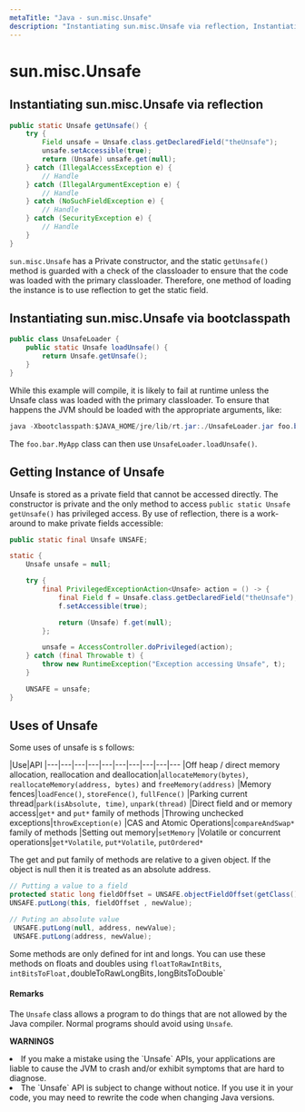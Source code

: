 ```yaml
---
metaTitle: "Java - sun.misc.Unsafe"
description: "Instantiating sun.misc.Unsafe via reflection, Instantiating sun.misc.Unsafe via bootclasspath, Getting Instance of Unsafe, Uses of Unsafe"
---
```


# sun.misc.Unsafe



## Instantiating sun.misc.Unsafe via reflection


```java
public static Unsafe getUnsafe() {
    try {
        Field unsafe = Unsafe.class.getDeclaredField("theUnsafe");
        unsafe.setAccessible(true);
        return (Unsafe) unsafe.get(null);
    } catch (IllegalAccessException e) {
        // Handle
    } catch (IllegalArgumentException e) {
        // Handle
    } catch (NoSuchFieldException e) {
        // Handle
    } catch (SecurityException e) {
        // Handle
    }
}

```

`sun.misc.Unsafe` has a Private constructor, and the static `getUnsafe()` method is guarded with a check of the classloader to ensure that the code was loaded with the primary classloader. Therefore, one method of loading the instance is to use reflection to get the static field.



## Instantiating sun.misc.Unsafe via bootclasspath


```java
public class UnsafeLoader {
    public static Unsafe loadUnsafe() {
        return Unsafe.getUnsafe();
    }
}

```

While this example will compile, it is likely to fail at runtime unless the Unsafe class was loaded with the primary classloader. To ensure that happens the JVM should be loaded with the appropriate arguments, like:

```java
java -Xbootclasspath:$JAVA_HOME/jre/lib/rt.jar:./UnsafeLoader.jar foo.bar.MyApp

```

The `foo.bar.MyApp` class can then use `UnsafeLoader.loadUnsafe()`.



## Getting Instance of Unsafe


Unsafe is stored as a private field that cannot be accessed directly. The constructor is private and the only method to access `public static Unsafe getUnsafe()` has privileged access. By use of reflection, there is a work-around to make private fields accessible:

```java
public static final Unsafe UNSAFE;

static {
    Unsafe unsafe = null;

    try {
        final PrivilegedExceptionAction<Unsafe> action = () -> {
            final Field f = Unsafe.class.getDeclaredField("theUnsafe");
            f.setAccessible(true);

            return (Unsafe) f.get(null);
        };

        unsafe = AccessController.doPrivileged(action);
    } catch (final Throwable t) {
        throw new RuntimeException("Exception accessing Unsafe", t);
    }

    UNSAFE = unsafe;
}

```



## Uses of Unsafe


Some uses of unsafe is s follows:

|Use|API
|---|---|---|---|---|---|---|---|---|---
|Off heap / direct memory allocation, reallocation and deallocation|`allocateMemory(bytes)`, `reallocateMemory(address, bytes)` and `freeMemory(address)`
|Memory fences|`loadFence()`, `storeFence()`, `fullFence()`
|Parking current thread|`park(isAbsolute, time)`, `unpark(thread)`
|Direct field and or memory access|`get*` and `put*` family of methods
|Throwing unchecked exceptions|`throwException(e)`
|CAS and Atomic Operations|`compareAndSwap*` family of methods
|Setting out memory|`setMemory`
|Volatile or concurrent operations|`get*Volatile`, `put*Volatile`, `putOrdered*`

The get and put family of methods are relative to a given object. If the object is null then it is treated as an absolute address.

```java
// Putting a value to a field
protected static long fieldOffset = UNSAFE.objectFieldOffset(getClass().getField("theField"));
UNSAFE.putLong(this, fieldOffset , newValue);

// Puting an absolute value
 UNSAFE.putLong(null, address, newValue);
 UNSAFE.putLong(address, newValue);

```

Some methods are only defined for int and longs. You can use these methods on floats and doubles using `floatToRawIntBits`, `intBitsToFloat,`doubleToRawLongBits`,`longBitsToDouble`



#### Remarks


The `Unsafe` class allows a program to do things that are not allowed by the Java compiler.  Normal programs should avoid using `Unsafe`.

**WARNINGS**

<li>
If you make a mistake using the `Unsafe` APIs, your applications are liable to cause the JVM to crash and/or exhibit symptoms that are hard to diagnose.
</li>
<li>
The `Unsafe` API is subject to change without notice.  If you use it in your code, you may need to rewrite the code when changing Java versions.
</li>

